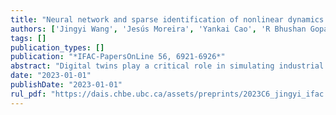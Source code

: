 ```yaml
---
title: "Neural network and sparse identification of nonlinear dynamics integrated algorithm for digital twin identification"
authors: ['Jingyi Wang', 'Jesús Moreira', 'Yankai Cao', 'R Bhushan Gopaluni']
tags: []
publication_types: []
publication: "*IFAC-PapersOnLine 56, 6921-6926*"
abstract: "Digital twins play a critical role in simulating industrial manufacturing systems to increase productivity and reduce time spent on troubleshooting. Owing to the complexity of real-world industrial systems, automatic sparse identification has emerged as an attractive approach to perform digital twin modelling. The sparse identification of nonlinear dynamics (SINDy) is a machine learning algorithm that performs feature engineering by generating a model term library and then solves a sparse regression problem between the objective outputs and the generated features. By solving a linear-in-parameter sparse regression problem, SINDy provides automatic discovery of system governing equations. However, the performance of SINDy-based algorithms may decline dramatically when applied to identify complex nonlinear relationships, such as implicit relationships. The substantial number of input variables for a real industrial process may further complicate the modelling procedure. We therefore propose the neural network and SINDy integrated algorithm to automatically select the critical features from a model term library and utilize the neural network to capture the process nonlinearity that cannot be captured by a linear-in-parameter model. SINDy performs feature generation considering both numerical methods and first-principles knowledge, making the proposed algorithm a hybrid system identification approach. A diesel hydrotreating unit case study with 37 input variables is analyzed in this paper to demonstrate the advantages of the proposed algorithm for nonlinear digital twin identification. By combining the advantages from both SINDy and neural networks, the proposed algorithm is able to improve the output prediction accuracy for all the three objectives."
date: "2023-01-01"
publishDate: "2023-01-01"
rul_pdf: "https://dais.chbe.ubc.ca/assets/preprints/2023C6_jingyi_ifac.pdf"
---
```

